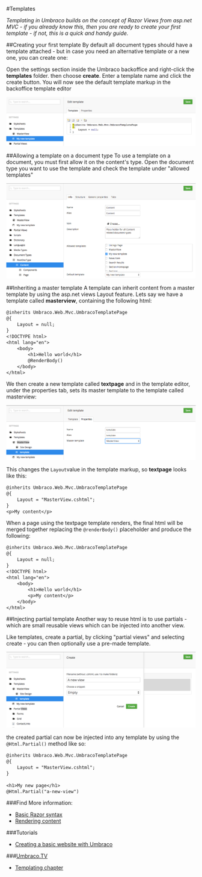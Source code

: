 #Templates

_Templating in Umbraco builds on the concept of Razor Views from asp.net MVC - if you already know this, then you are ready to create your first template - if not, this is a quick and handy guide._

##Creating your first template
By default all document types should have a template attached - but in case you need an alternative template or a new one, you can create one:

Open the settings section inside the Umbraco backoffice and right-click the **templates** folder. then choose **create**. Enter a template name and click the create button. You will now see the default template markup in the backoffice template editor

![Created template](images/create-template.png)


##Allowing a template on a document type
To use a template on a document, you must first allow it on the content's type. Open the document type you want to use the template and check the template under "allowed templates"

![Allowing template](images/allow-template.png)


##Inheriting a master template
A template can inherit content from a master template by using the asp.net views Layout feature. Lets say we have a template called **masterview**, containing the following html:

    @inherits Umbraco.Web.Mvc.UmbracoTemplatePage
    @{
        Layout = null;
    }
    <!DOCTYPE html>
    <html lang="en">
        <body>
    		<h1>Hello world</h1>
            @RenderBody()
        </body>
    </html>

We then create a new template called **textpage** and in the template editor, under the properties tab, sets its master template to the template called masterview:

![Inherit template](images/inherit-template.png)

This changes the `Layout`value in the template markup, so **textpage** looks like this:

    @inherits Umbraco.Web.Mvc.UmbracoTemplatePage
    @{
        Layout = "MasterView.cshtml";
    }
    <p>My content</p>

When a page using the textpage template renders, the final html will be merged together replacing the `@renderBody()` placeholder and produce the following:

    @inherits Umbraco.Web.Mvc.UmbracoTemplatePage
    @{
        Layout = null;
    }
    <!DOCTYPE html>
    <html lang="en">
        <body>
    		<h1>Hello world</h1>
            <p>My content</p>
        </body>
    </html>

##Injecting partial template
Another way to reuse html is to use partials - which are small reusable views which can be injected into another view.

Like templates, create a partial, by clicking "partial views" and selecting create - you can then optionally use a pre-made template.

![Create partial](images/create-partial.png)

the created partial can now be injected into any template by using the `@Html.Partial()` method like so:

    @inherits Umbraco.Web.Mvc.UmbracoTemplatePage
    @{
        Layout = "MasterView.cshtml";
    }

    <h1>My new page</h1>
    @Html.Partial("a-new-view")

###Find More information:

- [Basic Razor syntax](basic-razor-syntax.md)
- [Rendering content](../Rendering-Content/)

###Tutorials
- [Creating a basic website with Umbraco](../../../Tutorials/Creating-Basic-Site/)

###[Umbraco.TV](http://umbraco.tv)
- [Templating chapter](http://umbraco.tv/videos/umbraco-v7/implementor/fundamentals/templating/introduction/)
